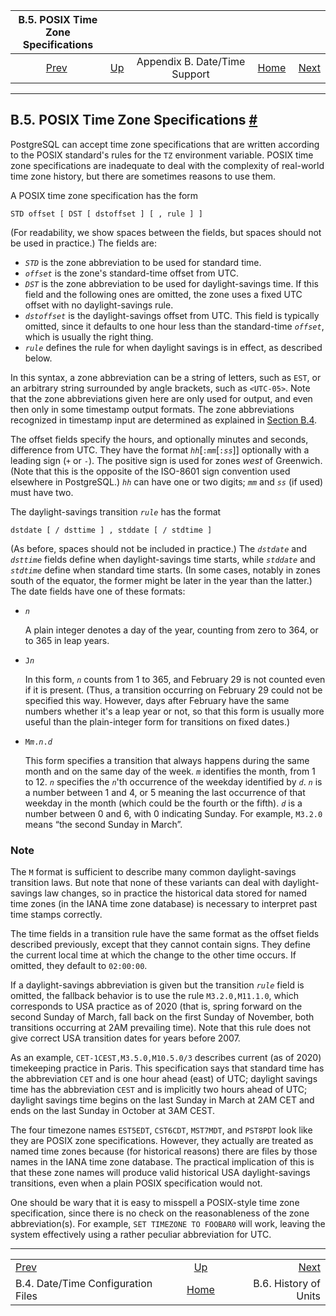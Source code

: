 <!--?xml version="1.0" encoding="UTF-8" standalone="no"?-->

|                    B.5. POSIX Time Zone Specifications                   |                                                              |                               |                                                       |                                                              |
| :----------------------------------------------------------------------: | :----------------------------------------------------------- | :---------------------------: | ----------------------------------------------------: | -----------------------------------------------------------: |
| [Prev](datetime-config-files.html "B.4. Date/Time Configuration Files")  | [Up](datetime-appendix.html "Appendix B. Date/Time Support") | Appendix B. Date/Time Support | [Home](index.html "PostgreSQL 17devel Documentation") |  [Next](datetime-units-history.html "B.6. History of Units") |

***

## B.5. POSIX Time Zone Specifications [#](#DATETIME-POSIX-TIMEZONE-SPECS)

PostgreSQL can accept time zone specifications that are written according to the POSIX standard's rules for the `TZ` environment variable. POSIX time zone specifications are inadequate to deal with the complexity of real-world time zone history, but there are sometimes reasons to use them.

A POSIX time zone specification has the form

    STD offset [ DST [ dstoffset ] [ , rule ] ]

(For readability, we show spaces between the fields, but spaces should not be used in practice.) The fields are:

* *`STD`* is the zone abbreviation to be used for standard time.
* *`offset`* is the zone's standard-time offset from UTC.
* *`DST`* is the zone abbreviation to be used for daylight-savings time. If this field and the following ones are omitted, the zone uses a fixed UTC offset with no daylight-savings rule.
* *`dstoffset`* is the daylight-savings offset from UTC. This field is typically omitted, since it defaults to one hour less than the standard-time *`offset`*, which is usually the right thing.
* *`rule`* defines the rule for when daylight savings is in effect, as described below.

In this syntax, a zone abbreviation can be a string of letters, such as `EST`, or an arbitrary string surrounded by angle brackets, such as `<UTC-05>`. Note that the zone abbreviations given here are only used for output, and even then only in some timestamp output formats. The zone abbreviations recognized in timestamp input are determined as explained in [Section B.4](datetime-config-files.html "B.4. Date/Time Configuration Files").

The offset fields specify the hours, and optionally minutes and seconds, difference from UTC. They have the format *`hh`*\[`:`*`mm`*\[`:`*`ss`*]] optionally with a leading sign (`+` or `-`). The positive sign is used for zones *west* of Greenwich. (Note that this is the opposite of the ISO-8601 sign convention used elsewhere in PostgreSQL.) *`hh`* can have one or two digits; *`mm`* and *`ss`* (if used) must have two.

The daylight-savings transition *`rule`* has the format

    dstdate [ / dsttime ] , stddate [ / stdtime ]

(As before, spaces should not be included in practice.) The *`dstdate`* and *`dsttime`* fields define when daylight-savings time starts, while *`stddate`* and *`stdtime`* define when standard time starts. (In some cases, notably in zones south of the equator, the former might be later in the year than the latter.) The date fields have one of these formats:

* *`n`*

    A plain integer denotes a day of the year, counting from zero to 364, or to 365 in leap years.

* `J`*`n`*

    In this form, *`n`* counts from 1 to 365, and February 29 is not counted even if it is present. (Thus, a transition occurring on February 29 could not be specified this way. However, days after February have the same numbers whether it's a leap year or not, so that this form is usually more useful than the plain-integer form for transitions on fixed dates.)

* `M`*`m`*`.`*`n`*`.`*`d`*

    This form specifies a transition that always happens during the same month and on the same day of the week. *`m`* identifies the month, from 1 to 12. *`n`* specifies the *`n`*'th occurrence of the weekday identified by *`d`*. *`n`* is a number between 1 and 4, or 5 meaning the last occurrence of that weekday in the month (which could be the fourth or the fifth). *`d`* is a number between 0 and 6, with 0 indicating Sunday. For example, `M3.2.0` means “the second Sunday in March”.

### Note

The `M` format is sufficient to describe many common daylight-savings transition laws. But note that none of these variants can deal with daylight-savings law changes, so in practice the historical data stored for named time zones (in the IANA time zone database) is necessary to interpret past time stamps correctly.

The time fields in a transition rule have the same format as the offset fields described previously, except that they cannot contain signs. They define the current local time at which the change to the other time occurs. If omitted, they default to `02:00:00`.

If a daylight-savings abbreviation is given but the transition *`rule`* field is omitted, the fallback behavior is to use the rule `M3.2.0,M11.1.0`, which corresponds to USA practice as of 2020 (that is, spring forward on the second Sunday of March, fall back on the first Sunday of November, both transitions occurring at 2AM prevailing time). Note that this rule does not give correct USA transition dates for years before 2007.

As an example, `CET-1CEST,M3.5.0,M10.5.0/3` describes current (as of 2020) timekeeping practice in Paris. This specification says that standard time has the abbreviation `CET` and is one hour ahead (east) of UTC; daylight savings time has the abbreviation `CEST` and is implicitly two hours ahead of UTC; daylight savings time begins on the last Sunday in March at 2AM CET and ends on the last Sunday in October at 3AM CEST.

The four timezone names `EST5EDT`, `CST6CDT`, `MST7MDT`, and `PST8PDT` look like they are POSIX zone specifications. However, they actually are treated as named time zones because (for historical reasons) there are files by those names in the IANA time zone database. The practical implication of this is that these zone names will produce valid historical USA daylight-savings transitions, even when a plain POSIX specification would not.

One should be wary that it is easy to misspell a POSIX-style time zone specification, since there is no check on the reasonableness of the zone abbreviation(s). For example, `SET TIMEZONE TO FOOBAR0` will work, leaving the system effectively using a rather peculiar abbreviation for UTC.

***

|                                                                          |                                                              |                                                              |
| :----------------------------------------------------------------------- | :----------------------------------------------------------: | -----------------------------------------------------------: |
| [Prev](datetime-config-files.html "B.4. Date/Time Configuration Files")  | [Up](datetime-appendix.html "Appendix B. Date/Time Support") |  [Next](datetime-units-history.html "B.6. History of Units") |
| B.4. Date/Time Configuration Files                                       |     [Home](index.html "PostgreSQL 17devel Documentation")    |                                        B.6. History of Units |
